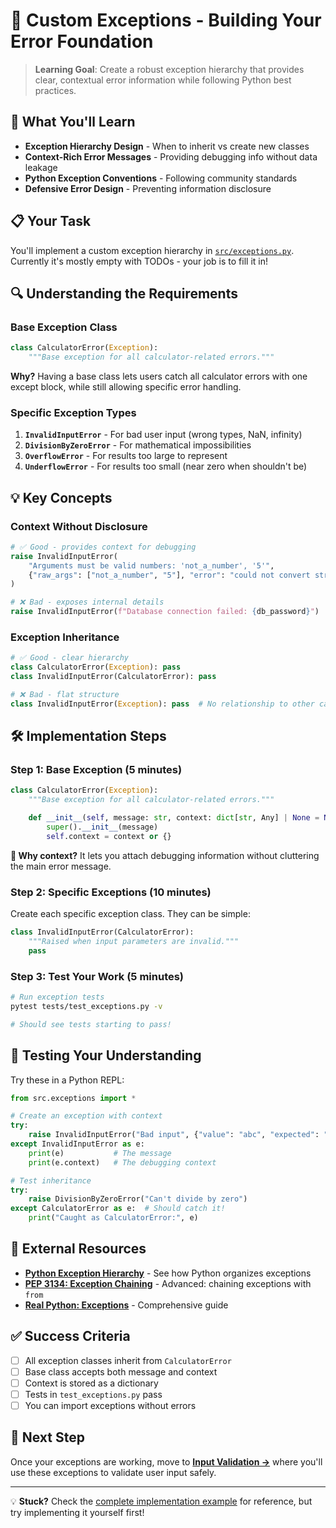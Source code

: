 # 🚨 Custom Exceptions - Building Your Error Foundation

> **Learning Goal**: Create a robust exception hierarchy that provides clear, contextual error information while following Python best practices.

## 🎯 What You'll Learn

- **Exception Hierarchy Design** - When to inherit vs create new classes
- **Context-Rich Error Messages** - Providing debugging info without data leakage
- **Python Exception Conventions** - Following community standards
- **Defensive Error Design** - Preventing information disclosure

## 📋 Your Task

You'll implement a custom exception hierarchy in [`src/exceptions.py`](../../src/exceptions.py). Currently it's mostly empty with TODOs - your job is to fill it in!

## 🔍 Understanding the Requirements

### Base Exception Class
```python
class CalculatorError(Exception):
    """Base exception for all calculator-related errors."""
```

**Why?** Having a base class lets users catch all calculator errors with one except block, while still allowing specific error handling.

### Specific Exception Types

1. **`InvalidInputError`** - For bad user input (wrong types, NaN, infinity)
2. **`DivisionByZeroError`** - For mathematical impossibilities
3. **`OverflowError`** - For results too large to represent
4. **`UnderflowError`** - For results too small (near zero when shouldn't be)

## 💡 Key Concepts

### Context Without Disclosure
```python
# ✅ Good - provides context for debugging
raise InvalidInputError(
    "Arguments must be valid numbers: 'not_a_number', '5'",
    {"raw_args": ["not_a_number", "5"], "error": "could not convert string to float: not_a_number"}
)

# ❌ Bad - exposes internal details
raise InvalidInputError(f"Database connection failed: {db_password}")
```

### Exception Inheritance
```python
# ✅ Good - clear hierarchy
class CalculatorError(Exception): pass
class InvalidInputError(CalculatorError): pass

# ❌ Bad - flat structure
class InvalidInputError(Exception): pass  # No relationship to other calculator errors
```

## 🛠️ Implementation Steps

### Step 1: Base Exception (5 minutes)
```python
class CalculatorError(Exception):
    """Base exception for all calculator-related errors."""

    def __init__(self, message: str, context: dict[str, Any] | None = None):
        super().__init__(message)
        self.context = context or {}
```

**🤔 Why context?** It lets you attach debugging information without cluttering the main error message.

### Step 2: Specific Exceptions (10 minutes)
Create each specific exception class. They can be simple:

```python
class InvalidInputError(CalculatorError):
    """Raised when input parameters are invalid."""
    pass
```

### Step 3: Test Your Work (5 minutes)
```bash
# Run exception tests
pytest tests/test_exceptions.py -v

# Should see tests starting to pass!
```

## 🧪 Testing Your Understanding

Try these in a Python REPL:
```python
from src.exceptions import *

# Create an exception with context
try:
    raise InvalidInputError("Bad input", {"value": "abc", "expected": "number"})
except InvalidInputError as e:
    print(e)           # The message
    print(e.context)   # The debugging context

# Test inheritance
try:
    raise DivisionByZeroError("Can't divide by zero")
except CalculatorError as e:  # Should catch it!
    print("Caught as CalculatorError:", e)
```

## 🔗 External Resources

- **[Python Exception Hierarchy](https://docs.python.org/3/library/exceptions.html#exception-hierarchy)** - See how Python organizes exceptions
- **[PEP 3134: Exception Chaining](https://www.python.org/dev/peps/pep-3134/)** - Advanced: chaining exceptions with `from`
- **[Real Python: Exceptions](https://realpython.com/python-exceptions/)** - Comprehensive guide

## ✅ Success Criteria

- [ ] All exception classes inherit from `CalculatorError`
- [ ] Base class accepts both message and context
- [ ] Context is stored as a dictionary
- [ ] Tests in `test_exceptions.py` pass
- [ ] You can import exceptions without errors

## 🚀 Next Step

Once your exceptions are working, move to **[Input Validation →](02-validation.md)** where you'll use these exceptions to validate user input safely.

---

💡 **Stuck?** Check the [complete implementation example](../../resources/examples/complete_implementation/exceptions.py) for reference, but try implementing it yourself first!

